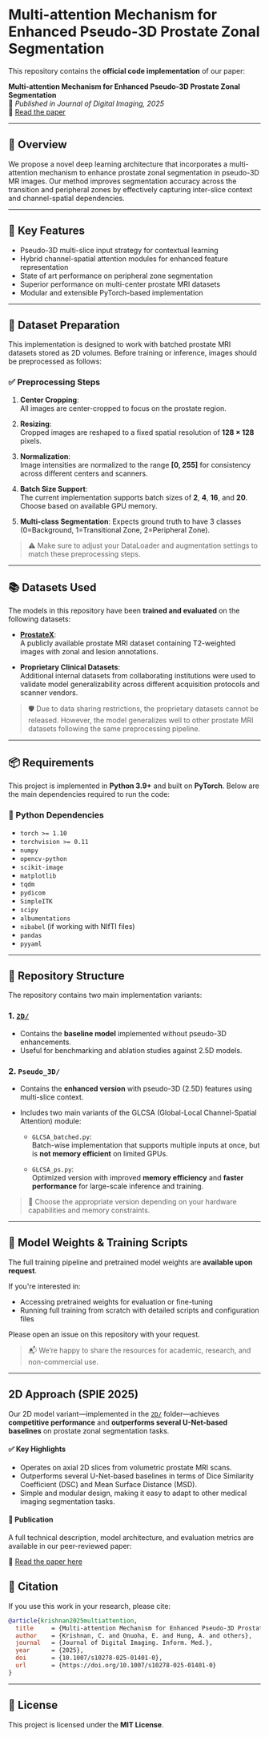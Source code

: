 # Multi-attention Mechanism for Enhanced Pseudo-3D Prostate Zonal Segmentation

This repository contains the **official code implementation** of our paper:

**Multi-attention Mechanism for Enhanced Pseudo-3D Prostate Zonal Segmentation**  
📄 *Published in Journal of Digital Imaging, 2025*  
🔗 [Read the paper](https://link.springer.com/article/10.1007/s10278-025-01401-0)

---

## 📌 Overview

We propose a novel deep learning architecture that incorporates a multi-attention mechanism to enhance prostate zonal segmentation in pseudo-3D MR images. Our method improves segmentation accuracy across the transition and peripheral zones by effectively capturing inter-slice context and channel-spatial dependencies.

---

## 🧠 Key Features

- Pseudo-3D multi-slice input strategy for contextual learning
- Hybrid channel-spatial attention modules for enhanced feature representation
- State of art performance on peripheral zone segmentation
- Superior performance on multi-center prostate MRI datasets
- Modular and extensible PyTorch-based implementation

---

## 🧾 Dataset Preparation

This implementation is designed to work with batched prostate MRI datasets stored as 2D volumes. Before training or inference, images should be preprocessed as follows:

### ✅ Preprocessing Steps

1. **Center Cropping**:  
   All images are center-cropped to focus on the prostate region.

2. **Resizing**:  
   Cropped images are reshaped to a fixed spatial resolution of **128 × 128** pixels.

3. **Normalization**:  
   Image intensities are normalized to the range **[0, 255]** for consistency across different centers and scanners.

4. **Batch Size Support**:  
   The current implementation supports batch sizes of **2**, **4**, **16**, and **20**. Choose based on available GPU memory.

5. **Multi-class Segmentation**:
   Expects ground truth to have 3 classes (0=Background, 1=Transitional Zone, 2=Peripheral Zone).

> ⚠️ Make sure to adjust your DataLoader and augmentation settings to match these preprocessing steps.

---

## 📚 Datasets Used

The models in this repository have been **trained and evaluated** on the following datasets:

- **[ProstateX](https://www.cancerimagingarchive.net/collection/prostatex/)**:  
  A publicly available prostate MRI dataset containing T2-weighted images with zonal and lesion annotations.

- **Proprietary Clinical Datasets**:  
  Additional internal datasets from collaborating institutions were used to validate model generalizability across different acquisition protocols and scanner vendors.

> 🛡️ Due to data sharing restrictions, the proprietary datasets cannot be released. However, the model generalizes well to other prostate MRI datasets following the same preprocessing pipeline.

---

## 📦 Requirements

This project is implemented in **Python 3.9+** and built on **PyTorch**. Below are the main dependencies required to run the code:

### 🐍 Python Dependencies

- `torch >= 1.10`
- `torchvision >= 0.11`
- `numpy`
- `opencv-python`
- `scikit-image`
- `matplotlib`
- `tqdm`
- `pydicom`
- `SimpleITK`
- `scipy`
- `albumentations`
- `nibabel` (if working with NIfTI files)
- `pandas`
- `pyyaml`

---

## 📁 Repository Structure

The repository contains two main implementation variants:

### 1. [`2D/`](#2d-approach-spie-2025)
- Contains the **baseline model** implemented without pseudo-3D enhancements.
- Useful for benchmarking and ablation studies against 2.5D models.

### 2. `Pseudo_3D/`
- Contains the **enhanced version** with pseudo-3D (2.5D) features using multi-slice context.
- Includes two main variants of the GLCSA (Global-Local Channel-Spatial Attention) module:
  
  - `GLCSA_batched.py`:  
    Batch-wise implementation that supports multiple inputs at once, but is **not memory efficient** on limited GPUs.

  - `GLCSA_ps.py`:  
    Optimized version with improved **memory efficiency** and **faster performance** for large-scale inference and training.

> 📌 Choose the appropriate version depending on your hardware capabilities and memory constraints.

---

## 🧠 Model Weights & Training Scripts

The full training pipeline and pretrained model weights are **available upon request**.

If you're interested in:

- Accessing pretrained weights for evaluation or fine-tuning
- Running full training from scratch with detailed scripts and configuration files

Please open an issue on this repository with your request.

> 📬 We’re happy to share the resources for academic, research, and non-commercial use.

---
## 2D Approach (SPIE 2025)

Our 2D model variant—implemented in the [`2D/`](#1-2d) folder—achieves **competitive performance** and **outperforms several U-Net-based baselines** on prostate zonal segmentation tasks.

#### ✅ Key Highlights
- Operates on axial 2D slices from volumetric prostate MRI scans.
- Outperforms several U-Net-based baselines in terms of Dice Similarity Coefficient (DSC) and Mean Surface Distance (MSD).
- Simple and modular design, making it easy to adapt to other medical imaging segmentation tasks.

#### 📖 Publication
A full technical description, model architecture, and evaluation metrics are available in our peer-reviewed paper:

🔗 [Read the paper here](https://www.spiedigitallibrary.org/conference-proceedings-of-spie/13406/134062F/A-pseudo-3D-multi-attention-mechanism-for-prostate-zonal-segmentation/10.1117/12.3047318.short)

## 📝 Citation

If you use this work in your research, please cite:

```bibtex
@article{krishnan2025multiattention,
  title     = {Multi-attention Mechanism for Enhanced Pseudo-3D Prostate Zonal Segmentation},
  author    = {Krishnan, C. and Onuoha, E. and Hung, A. and others},
  journal   = {Journal of Digital Imaging. Inform. Med.},
  year      = {2025},
  doi       = {10.1007/s10278-025-01401-0},
  url       = {https://doi.org/10.1007/s10278-025-01401-0}
}
```
---

## 📄 License

This project is licensed under the **MIT License**.

